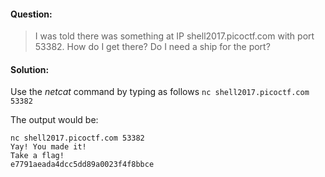 #### Question:
>I was told there was something at IP shell2017.picoctf.com with port 53382. How do I get there? Do I need a ship for the port?

#### Solution:
Use the *netcat* command by typing as follows `nc shell2017.picoctf.com 53382`

The output would be:
```
nc shell2017.picoctf.com 53382
Yay! You made it!                                        
Take a flag!                                             
e7791aeada4dcc5dd89a0023f4f8bbce
```
